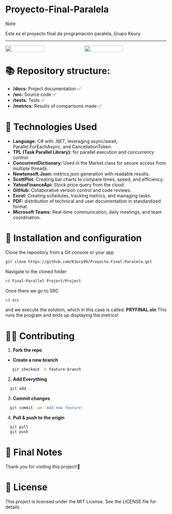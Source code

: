 # Proyecto-Final-Paralela
>[!NOTE]
> Este es el proyecto final de programación paralela, Grupo Keury.

---

<div style="display: flex;">
  <img src="https://github.com/user-attachments/assets/22b99af6-dbff-41c8-a60c-3b0fec77214c" width="49%"></img>   
  <img src="https://github.com/user-attachments/assets/1a706b8d-0f31-4673-b7d5-d0f043b9178f" width="49%"></img> 
</div>

# 📚 Repository structure:
- **/docs:** Project documentation ✅
- **/src:** Source code ✅
- **/tests:** Tests ✅
- **/metrics:** Results of comparisons made ✅

# 🔐 Technologies Used

- **Language:** C# with .NET, leveraging async/await, Parallel.ForEachAsync, and CancellationToken.
- **TPL (Task Parallel Library):** for parallel execution and concurrency control.
- **ConcurrentDictionary:** Used in the Market class for secure access from multiple threads.
- **Newtonsoft.Json:** metrics.json generation with readable results.
- **ScottPlot:** Creating bar charts to compare times, speed, and efficiency.
- **YahooFinanceApi:** Stock price query from the cloud.
- **GitHub:** Collaborative version control and code reviews.
- **Excel:** Creating schedules, tracking metrics, and managing tasks.
- **PDF:** distribution of technical and user documentation in standardized format.
- **Microsoft Teams:** Real-time communication, daily meetings, and team coordination.

# 🌋 Installation and configuration
Clone the repository from a Git console or your app
```bash
git clone https://github.com/K3ury99/Proyecto-Final-Paralela.git
```
Navigate to the cloned folder
```bash
cd Final-Parallel Project/Project
```
Once there we go to SRC
```bash
cd src
```
and we execute the solution, which in this case is called: **PRYFINAL.sln**
This runs the program and ends up displaying the metrics!

# 🐱‍👤 Contributing
1. **Fork the repo**
- **Create a new branch**
   
```bash
   git checkout -b feature-branch
```
2. **Add Everything**
```bash
  git add .
```
3. **Commit changes**
```bash
  git commit -am 'Add new feature'
```
4. **Pull & push to the origin**
```bash
  git pull
  git push
```

# 🌠 Final Notes
Thank you for visiting this project!🌌

# 📔 License
This project is licensed under the MIT License. See the LICENSE file for details.
